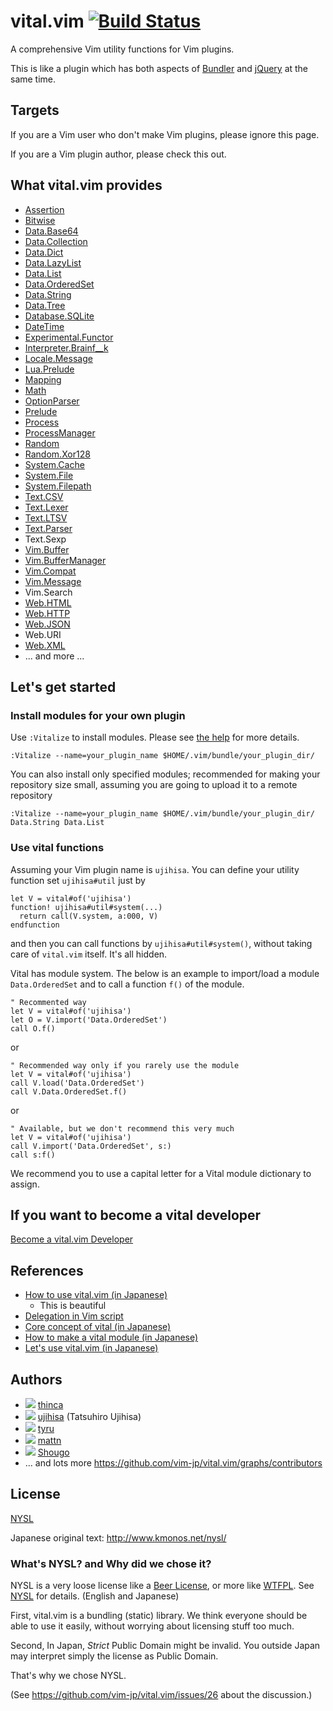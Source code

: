 # vital.vim [![Build Status](https://travis-ci.org/vim-jp/vital.vim.svg?branch=master)](https://travis-ci.org/vim-jp/vital.vim)

A comprehensive Vim utility functions for Vim plugins.

This is like a plugin which has both aspects of
[Bundler](http://gembundler.com/) and [jQuery](http://jquery.com/) at the same
time.

## Targets

If you are a Vim user who don't make Vim plugins, please ignore this page.

If you are a Vim plugin author, please check this out.

## What vital.vim provides

* [Assertion](https://github.com/vim-jp/vital.vim/blob/master/doc/vital-assertion.txt)
* [Bitwise](https://github.com/vim-jp/vital.vim/blob/master/doc/vital-bitwise.txt)
* [Data.Base64](https://github.com/vim-jp/vital.vim/blob/master/doc/vital-data-base64.txt)
* [Data.Collection](https://github.com/vim-jp/vital.vim/blob/master/doc/vital-data-collection.txt)
* [Data.Dict](https://github.com/vim-jp/vital.vim/blob/master/doc/vital-data-dict.txt)
* [Data.LazyList](https://github.com/vim-jp/vital.vim/blob/master/doc/vital-data-lazylist.txt)
* [Data.List](https://github.com/vim-jp/vital.vim/blob/master/doc/vital-data-list.txt)
* [Data.OrderedSet](https://github.com/vim-jp/vital.vim/blob/master/doc/vital-data-ordered_set.txt)
* [Data.String](https://github.com/vim-jp/vital.vim/blob/master/doc/vital-data-string.txt)
* [Data.Tree](https://github.com/vim-jp/vital.vim/blob/master/doc/vital-data-tree.txt)
* [Database.SQLite](https://github.com/vim-jp/vital.vim/blob/master/doc/vital-database-sqlite.txt)
* [DateTime](https://github.com/vim-jp/vital.vim/blob/master/doc/vital-date_time.txt)
* [Experimental.Functor](https://github.com/vim-jp/vital.vim/blob/master/doc/vital-experimental-functor.txt)
* [Interpreter.Brainf__k](https://github.com/vim-jp/vital.vim/blob/master/doc/vital-interpreter-brainf__k.txt)
* [Locale.Message](https://github.com/vim-jp/vital.vim/blob/master/doc/vital-locale-message.txt)
* [Lua.Prelude](https://github.com/vim-jp/vital.vim/blob/master/doc/vital-lua-prelude.txt)
* [Mapping](https://github.com/vim-jp/vital.vim/blob/master/doc/vital-mapping.txt)
* [Math](https://github.com/vim-jp/vital.vim/blob/master/doc/vital-math.txt)
* [OptionParser](https://github.com/vim-jp/vital.vim/blob/master/doc/vital-option_parser.txt)
* [Prelude](https://github.com/vim-jp/vital.vim/blob/master/doc/vital-prelude.txt)
* [Process](https://github.com/vim-jp/vital.vim/blob/master/doc/vital-process.txt)
* [ProcessManager](https://github.com/vim-jp/vital.vim/blob/master/doc/vital-process_manager.txt)
* [Random](https://github.com/vim-jp/vital.vim/blob/master/doc/vital-random.txt)
* [Random.Xor128](https://github.com/vim-jp/vital.vim/blob/master/doc/vital-random-xor128.txt)
* [System.Cache](https://github.com/vim-jp/vital.vim/blob/master/doc/vital-system-cache.txt)
* [System.File](https://github.com/vim-jp/vital.vim/blob/master/doc/vital-system-file.txt)
* [System.Filepath](https://github.com/vim-jp/vital.vim/blob/master/doc/vital-system-filepath.txt)
* [Text.CSV](https://github.com/vim-jp/vital.vim/blob/master/doc/vital-text-csv.txt)
* [Text.Lexer](https://github.com/vim-jp/vital.vim/blob/master/doc/vital-text-lexer.txt)
* [Text.LTSV](https://github.com/vim-jp/vital.vim/blob/master/doc/vital-text-ltsv.txt)
* [Text.Parser](https://github.com/vim-jp/vital.vim/blob/master/doc/vital-text-parser.txt)
* Text.Sexp
* [Vim.Buffer](https://github.com/vim-jp/vital.vim/blob/master/doc/vital-vim-buffer.txt)
* [Vim.BufferManager](https://github.com/vim-jp/vital.vim/blob/master/doc/vital-vim-buffer_manager.txt)
* [Vim.Compat](https://github.com/vim-jp/vital.vim/blob/master/doc/vital-vim-compat.txt)
* [Vim.Message](https://github.com/vim-jp/vital.vim/blob/master/doc/vital-vim-message.txt)
* Vim.Search
* [Web.HTML](https://github.com/vim-jp/vital.vim/blob/master/doc/vital-web-html.txt)
* [Web.HTTP](https://github.com/vim-jp/vital.vim/blob/master/doc/vital-web-http.txt)
* [Web.JSON](https://github.com/vim-jp/vital.vim/blob/master/doc/vital-web-json.txt)
* Web.URI
* [Web.XML](https://github.com/vim-jp/vital.vim/blob/master/doc/vital-web-xml.txt)
* ... and more ...


## Let's get started

### Install modules for your own plugin

Use `:Vitalize` to install modules.
Please see [the help](https://github.com/vim-jp/vital.vim/blob/master/doc/vitalizer.txt) for more details.

```vim
:Vitalize --name=your_plugin_name $HOME/.vim/bundle/your_plugin_dir/
```

You can also install only specified modules; recommended for making your
repository size small, assuming you are going to upload it to a remote
repository

```vim
:Vitalize --name=your_plugin_name $HOME/.vim/bundle/your_plugin_dir/ Data.String Data.List
```

### Use vital functions

Assuming your Vim plugin name is `ujihisa`. You can define your utility
function set `ujihisa#util` just by

```vim
let V = vital#of('ujihisa')
function! ujihisa#util#system(...)
  return call(V.system, a:000, V)
endfunction
```

and then you can call functions by `ujihisa#util#system()`, without taking care
of `vital.vim` itself. It's all hidden.

Vital has module system. The below is an example to import/load a module
`Data.OrderedSet` and to call a function `f()` of the module.

```vim
" Recommented way
let V = vital#of('ujihisa')
let O = V.import('Data.OrderedSet')
call O.f()
```

or

```vim
" Recommended way only if you rarely use the module
let V = vital#of('ujihisa')
call V.load('Data.OrderedSet')
call V.Data.OrderedSet.f()
```

or

```vim
" Available, but we don't recommend this very much
let V = vital#of('ujihisa')
call V.import('Data.OrderedSet', s:)
call s:f()
```

We recommend you to use a capital letter for a Vital module dictionary to assign.

## If you want to become a vital developer

[Become a vital.vim Developer](https://github.com/vim-jp/vital.vim/wiki/Become-a-vital.vim-Developer)

## References

* [How to use vital.vim (in Japanese)](http://rbtnn.github.io/how-to-use-vital.vim/)
    * This is beautiful
* [Delegation in Vim script](http://ujihisa.blogspot.com/2011/02/delegation-in-vim-script.html)
* [Core concept of vital (in Japanese)](http://d.hatena.ne.jp/thinca/20110310/1299768323)
* [How to make a vital module (in Japanese)](http://d.hatena.ne.jp/thinca/20110311/1299769233)
* [Let's use vital.vim (in Japanese)](http://qiita.com/rbtnn/items/deb569ebc94d5172a5e5)

## Authors

* ![](https://secure.gravatar.com/avatar/3b83f8f7a25019f3ee01791df024bf3c)
  [thinca](http://github.com/thinca)
* ![](https://secure.gravatar.com/avatar/d9d0ceb387e3b6de5c4562af78e8a910)
  [ujihisa](http://github.com/ujihisa) (Tatsuhiro Ujihisa)
* ![](https://secure.gravatar.com/avatar/5fdf83c448b8503add52517c7de0e3cc)
  [tyru](http://github.com/tyru)
* ![](https://secure.gravatar.com/avatar/1ba93fd9e39ebf48777f217c38e768fd)
  [mattn](http://github.com/mattn)
* ![](https://secure.gravatar.com/avatar/7f5a1bfaf8b64cbcdfaf82a7de92506b)
  [Shougo](http://github.com/shougo)
* ... and lots more <https://github.com/vim-jp/vital.vim/graphs/contributors>

## License

[NYSL](http://www.kmonos.net/nysl/index.en.html)

Japanese original text: <http://www.kmonos.net/nysl/>

### What's NYSL? and Why did we chose it?

NYSL is a very loose license like a [Beer License](http://en.wikipedia.org/wiki/Beerware), or more like [WTFPL](http://en.wikipedia.org/wiki/WTFPL).
See [NYSL](http://www.kmonos.net/nysl/NYSL.TXT) for details.  (English and Japanese)

First, vital.vim is a bundling (static) library.
We think everyone should be able to use it easily, without worrying about
licensing stuff too much.

Second, In Japan, *Strict* Public Domain might be invalid.
You outside Japan may interpret simply the license as Public Domain.

That's why we chose NYSL.

(See <https://github.com/vim-jp/vital.vim/issues/26> about the discussion.)
